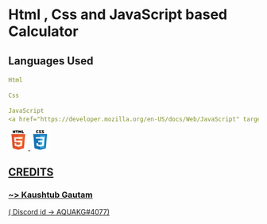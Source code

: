  <h1> Html , Css and JavaScript based Calculator </h1>


<h2> Languages Used </h2>

```yaml
Html
```

```yaml
Css
```
```yaml
JavaScript
<a href="https://developer.mozilla.org/en-US/docs/Web/JavaScript" target="_blank"> <img src="https://raw.githubusercontent.com/devicons/devicon/master/icons/javascript/javascript-original.svg" alt="javascript" width="40" height="40"/> 
```
<a href="https://www.w3.org/html/" target="_blank"> <img src="https://raw.githubusercontent.com/devicons/devicon/master/icons/html5/html5-original-wordmark.svg" alt="html5" width="40" height="40"/>
<a href="https://www.w3schools.com/css/" target="_blank"> <img src="https://raw.githubusercontent.com/devicons/devicon/master/icons/css3/css3-original-wordmark.svg" alt="css3" width="40" height="40"/>



<h2> CREDITS </h2>
<h3> ~> Kaushtub Gautam </h3> ( Discord id -> AQUAKG#4077)

